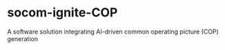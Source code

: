 # socom-ignite-COP
A software solution integrating AI-driven common operating picture (COP) generation
